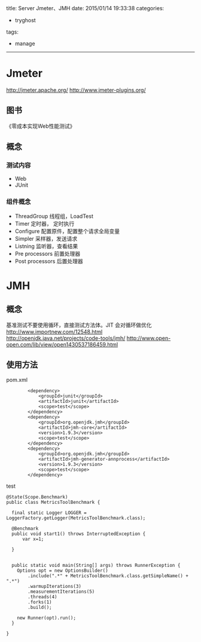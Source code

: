 title: Server Jmeter、JMH
date: 2015/01/14 19:33:38
categories:
 - tryghost

tags:
 - manage 



---

# Jmeter
http://jmeter.apache.org/
http://www.jmeter-plugins.org/

## 图书

《零成本实现Web性能测试》

## 概念
### 测试内容
 * Web
 * JUnit

### 组件概念
 * ThreadGroup  线程组，LoadTest
 * Timer  定时器， 定时执行
 * Configure 配置原件，配置整个请求全局变量
 * Simpler 采样器，发送请求
 * Listning 监听器，查看结果
 * Pre processors 前置处理器
 * Post processors 后置处理器

# JMH
## 概念

基准测试不要使用循环，直接测试方法体。JIT 会对循环做优化
http://www.importnew.com/12548.html
http://openjdk.java.net/projects/code-tools/jmh/
http://www.open-open.com/lib/view/open1430537186459.html

## 使用方法
pom.xml
```language-xml
        <dependency>
            <groupId>junit</groupId>
            <artifactId>junit</artifactId>
            <scope>test</scope>
        </dependency>
        <dependency>
            <groupId>org.openjdk.jmh</groupId>
            <artifactId>jmh-core</artifactId>
            <version>1.9.3</version>
            <scope>test</scope>
        </dependency>
        <dependency>
            <groupId>org.openjdk.jmh</groupId>
            <artifactId>jmh-generator-annprocess</artifactId>
            <version>1.9.3</version>
            <scope>test</scope>
        </dependency>
```

test
```language-java
@State(Scope.Benchmark)
public class MetricsToolBenchmark {

  final static Logger LOGGER = LoggerFactory.getLogger(MetricsToolBenchmark.class);

  @Benchmark
  public void start1() throws InterruptedException {
      var x=1;

  }


  public static void main(String[] args) throws RunnerException {
    Options opt = new OptionsBuilder()
        .include(".*" + MetricsToolBenchmark.class.getSimpleName() + ".*")
        .warmupIterations(3)
        .measurementIterations(5)
        .threads(4)
        .forks(1)
        .build();

    new Runner(opt).run();
  }

}
```





